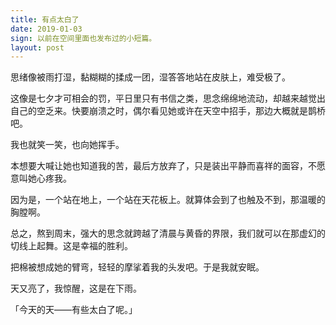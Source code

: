 ```yaml
---
title: 有点太白了
date: 2019-01-03
sign: 以前在空间里面也发布过的小短篇。
layout: post
---
```


思绪像被雨打湿，黏糊糊的揉成一团，湿答答地站在皮肤上，难受极了。

这像是七夕才可相会的罚，平日里只有书信之类，思念绵绵地流动，却越来越觉出自己的空乏来。快要崩溃之时，偶尔看见她或许在天空中招手，那边大概就是鹊桥吧。

我也就笑一笑，也向她挥手。

本想要大喊让她也知道我的苦，最后方放弃了，只是装出平静而喜祥的面容，不愿意叫她心疼我。

因为是，一个站在地上，一个站在天花板上。就算体会到了也触及不到，那温暖的胸膛啊。

总之，熬到周末，强大的思念就跨越了清晨与黄昏的界限，我们就可以在那虚幻的切线上起舞。这是幸福的胜利。

把棉被想成她的臂弯，轻轻的摩挲着我的头发吧。于是我就安眠。

天又亮了，我惊醒，这是在下雨。

「今天的天——有些太白了呢。」
